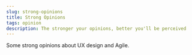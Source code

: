 ```yaml
---
slug: strong-opinions
title: Strong Opinions
tags: opinion
description: The stronger your opinions, better you'll be perceived
---
```


Some strong opinions about UX design and Agile.